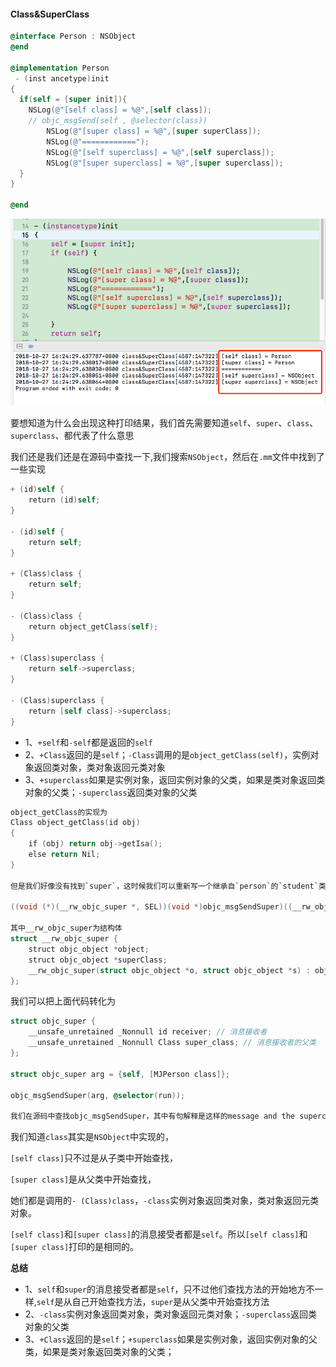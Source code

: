 #### Class&SuperClass



```objective-c
@interface Person : NSObject 
@end

@implementation Person
 - (inst ancetype)init
{
  if(self = [super init]){
    NSLog(@"[self class] = %@",[self class]);
    // objc_msgSend(self , @selector(class))
		NSLog(@"[super class] = %@",[super superClass]);
		NSLog(@"============");
		NSLog(@"[self superclass] = %@",[self superclass]);
		NSLog(@"[super superclass] = %@",[super superclass]);
  }
}

@end

```

![](img/class_superClass.png)



要想知道为什么会出现这种打印结果，我们首先需要知道`self`、`super`、`class`、`superclass`、都代表了什么意思

我们还是我们还是在源码中查找一下,我们搜索`NSObject`，然后在`.mm`文件中找到了一些实现

```objective-c
+ (id)self {
    return (id)self;
}

- (id)self {
    return self;
}

+ (Class)class {
    return self;
}

- (Class)class {
    return object_getClass(self);
}

+ (Class)superclass {
    return self->superclass;
}

- (Class)superclass {
    return [self class]->superclass;
}
```

- 1、`+self`和`-self`都是返回的`self`
- 2、`+Class`返回的是`self`；`-Class`调用的是`object_getClass(self)`，实例对象返回类对象，类对象返回元类对象
- 3、`+superclass`如果是实例对象，返回实例对象的父类，如果是类对象返回类对象的父类；`-superclass`返回类对象的父类



```objective-c
object_getClass的实现为
Class object_getClass(id obj)
{
    if (obj) return obj->getIsa();
    else return Nil;
}

但是我们好像没有找到`super`，这时候我们可以重新写一个继承自`person`的`student`类，然后重写里面的方法，然后转化为c++，我们来查看里面的实现

((void (*)(__rw_objc_super *, SEL))(void *)objc_msgSendSuper)((__rw_objc_super){(id)self, (id)class_getSuperclass(objc_getClass("Student"))}, sel_registerName("test"));

其中__rw_objc_super为结构体
struct __rw_objc_super { 
    struct objc_object *object; 
    struct objc_object *superClass; 
    __rw_objc_super(struct objc_object *o, struct objc_object *s) : object(o), superClass(s) {} 
};
```

我们可以把上面代码转化为

```objective-c
struct objc_super {
    __unsafe_unretained _Nonnull id receiver; // 消息接收者
    __unsafe_unretained _Nonnull Class super_class; // 消息接收者的父类
};

struct objc_super arg = {self, [MJPerson class]};

objc_msgSendSuper(arg, @selector(run));

我们在源码中查找objc_msgSendSuper，其中有句解释是这样的message and the superclass at which to start searching for the method implementation.，翻译过来就是消息从父类中开始搜索
```

我们知道`class`其实是`NSObject`中实现的，

`[self class]`只不过是从子类中开始查找，

`[super class]`是从父类中开始查找，

她们都是调用的`- (Class)class`，`-class`实例对象返回类对象，类对象返回元类对象。

`[self class]`和`[super class]`的消息接受者都是`self`。所以`[self class]`和`[super class]`打印的是相同的。



**总结**

- 1、`self`和`super`的消息接受者都是`self`，只不过他们查找方法的开始地方不一样,`self`是从自己开始查找方法，`super`是从父类中开始查找方法
- 2、`-class`实例对象返回类对象，类对象返回元类对象；`-superclass`返回类对象的父类
- 3、`+Class`返回的是`self`；`+superclass`如果是实例对象，返回实例对象的父类，如果是类对象返回类对象的父类；
